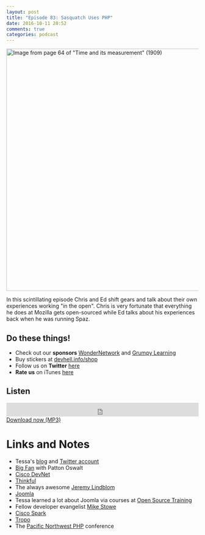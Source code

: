 ```yaml
---
layout: post
title: "Episode 83: Sasquatch Uses PHP"
date: 2016-10-11 20:52
comments: true
categories: podcast
---
```


<a href="https://www.flickr.com/photos/internetarchivebookimages/14586355978/in/photolist-odWTsb-oeQ15Y-od7zVL-ov94Ht-ouqUL3-ow733v-ouAwhr-osnBAw-octbrU-odZKJt-ow5YqK-ouPnKk-ocUGPj-of1exP-oskRtW-oucmde-oeWXVA-ouhM4T-odi9Mz-owhL3L-oeRQUZ-odH7da-ow9J4a-owp8ci-tDfYce-od9M7P-qtS5iZ-obGPqd-osqpTC-odfzhf-owere9-tjfc3N-ocVQ32-ovch1h-owjL6M-ouowsh-otESPc-owy8rX-oy7V2z-ouAY4M-otmxZ4-oumXoA-ouxDb9-wP33CD-ocCiJw-owb4Ni-odqAtJ-ou46EZ-oeUL8F-x4ebYY" title="Image from page 64 of &quot;Time and its measurement&quot; (1909)"><img src="https://c3.staticflickr.com/3/2913/14586355978_68d19c3447_z.jpg" width="640" height="636" alt="Image from page 64 of &quot;Time and its measurement&quot; (1909)"></a>

In this scintillating episode Chris and Ed shift gears and talk about their own
experiences working "in the open". Chris is very fortunate that everything he
does at Mozilla gets open-sourced while Ed talks about his experiences back
when he was running Spaz.


## Do these things!

* Check out our **sponsors** [WonderNetwork](https://wondernetwork.com/) and [Grumpy Learning](https://grumpy-learning.com)
* Buy stickers at [devhell.info/shop](http://devhell.info/shop)
* Follow us on **Twitter** [here](https://twitter.com/dev_hell)
* **Rate us** on iTunes [here](http://itunes.apple.com/us/podcast/dev-hell/id489840699)

## Listen

<iframe frameborder='0' height='36px' scrolling='no' seamless src='https://simplecast.com/e/49655?style=dark' width='100%'></iframe>
<a href="http://audio.simplecast.com/49655.mp3" rel="enclosure">Download now (MP3)</a>


# Links and Notes

* Tessa's [blog](http://tessamero.com) and [Twitter account](https://twitter.com/tessamero)
* [Big Fan](http://www.imdb.com/title/tt1228953/) with Patton Oswalt
* [Cisco DevNet](https://developer.cisco.com/site/devnet/home/index.gsp)
* [Thinkful](https://thinkful.com)
* The always awesome [Jeremy Lindblom](https://twitter.com/jeremeamia)
* [Joomla](https://www.joomla.org)
* Tessa learned a lot about Joomla via courses at [Open Source Training](https://ostraining.com)
* Fellow developer evangelist [Mike Stowe](https://twitter.com/mikegstowe)
* [Cisco Spark](https://www.ciscospark.com/)
* [Tropo](https://www.tropo.com/)
* The [Pacific Northwest PHP](http://pnwphp.com/) conference

